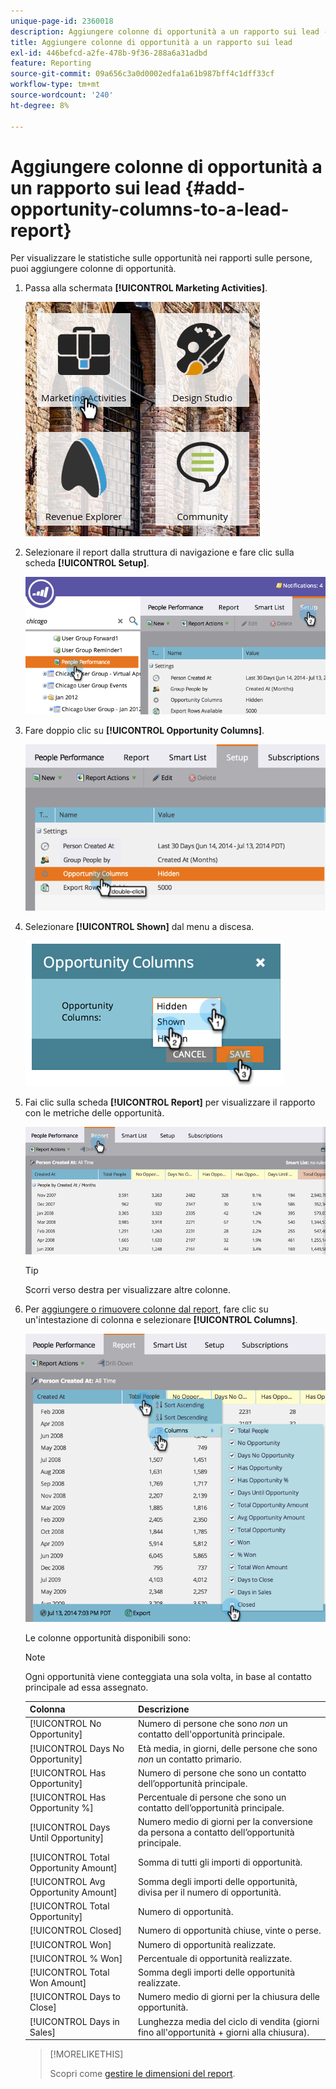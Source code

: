 ```yaml
---
unique-page-id: 2360018
description: Aggiungere colonne di opportunità a un rapporto sui lead - Documentazione di Marketo - Documentazione del prodotto
title: Aggiungere colonne di opportunità a un rapporto sui lead
exl-id: 446befcd-a2fe-478b-9f36-288a6a31adbd
feature: Reporting
source-git-commit: 09a656c3a0d0002edfa1a61b987bff4c1dff33cf
workflow-type: tm+mt
source-wordcount: '240'
ht-degree: 8%

---
```


# Aggiungere colonne di opportunità a un rapporto sui lead {#add-opportunity-columns-to-a-lead-report}

Per visualizzare le statistiche sulle opportunità nei rapporti sulle persone, puoi aggiungere colonne di opportunità.

1. Passa alla schermata **[!UICONTROL Marketing Activities]**.

   ![](assets/ma.png)

1. Selezionare il report dalla struttura di navigazione e fare clic sulla scheda **[!UICONTROL Setup]**.

   ![](assets/two.png)

1. Fare doppio clic su **[!UICONTROL Opportunity Columns]**.

   ![](assets/three.png)

1. Selezionare **[!UICONTROL Shown]** dal menu a discesa.

   ![](assets/image2014-9-16-12-3a50-3a33.png)

1. Fai clic sulla scheda **[!UICONTROL Report]** per visualizzare il rapporto con le metriche delle opportunità.

   ![](assets/five.png)

   >[!TIP]
   >
   >Scorri verso destra per visualizzare altre colonne.

1. Per [aggiungere o rimuovere colonne dal report](/help/marketo/product-docs/reporting/basic-reporting/editing-reports/select-report-columns.md), fare clic su un&#39;intestazione di colonna e selezionare **[!UICONTROL Columns]**.

   ![](assets/six.png)

   Le colonne opportunità disponibili sono:

   >[!NOTE]
   >
   >Ogni opportunità viene conteggiata una sola volta, in base al contatto principale ad essa assegnato.

   | Colonna | Descrizione |
   |---|---|
   | [!UICONTROL No Opportunity] | Numero di persone che sono *non* un contatto dell&#39;opportunità principale. |
   | [!UICONTROL Days No Opportunity] | Età media, in giorni, delle persone che sono *non* un contatto primario. |
   | [!UICONTROL Has Opportunity] | Numero di persone che sono un contatto dell’opportunità principale. |
   | [!UICONTROL Has Opportunity %] | Percentuale di persone che sono un contatto dell’opportunità principale. |
   | [!UICONTROL Days Until Opportunity] | Numero medio di giorni per la conversione da persona a contatto dell’opportunità principale. |
   | [!UICONTROL Total Opportunity Amount] | Somma di tutti gli importi di opportunità. |
   | [!UICONTROL Avg Opportunity Amount] | Somma degli importi delle opportunità, divisa per il numero di opportunità. |
   | [!UICONTROL Total Opportunity] | Numero di opportunità. |
   | [!UICONTROL Closed] | Numero di opportunità chiuse, vinte o perse. |
   | [!UICONTROL Won] | Numero di opportunità realizzate. |
   | [!UICONTROL % Won] | Percentuale di opportunità realizzate. |
   | [!UICONTROL Total Won Amount] | Somma degli importi delle opportunità realizzate. |
   | [!UICONTROL Days to Close] | Numero medio di giorni per la chiusura delle opportunità. |
   | [!UICONTROL Days in Sales] | Lunghezza media del ciclo di vendita (giorni fino all&#39;opportunità + giorni alla chiusura). |

   >[!MORELIKETHIS]
   >
   >Scopri come [gestire le dimensioni del report](/help/marketo/product-docs/reporting/basic-reporting/editing-reports/configure-report-size.md).
